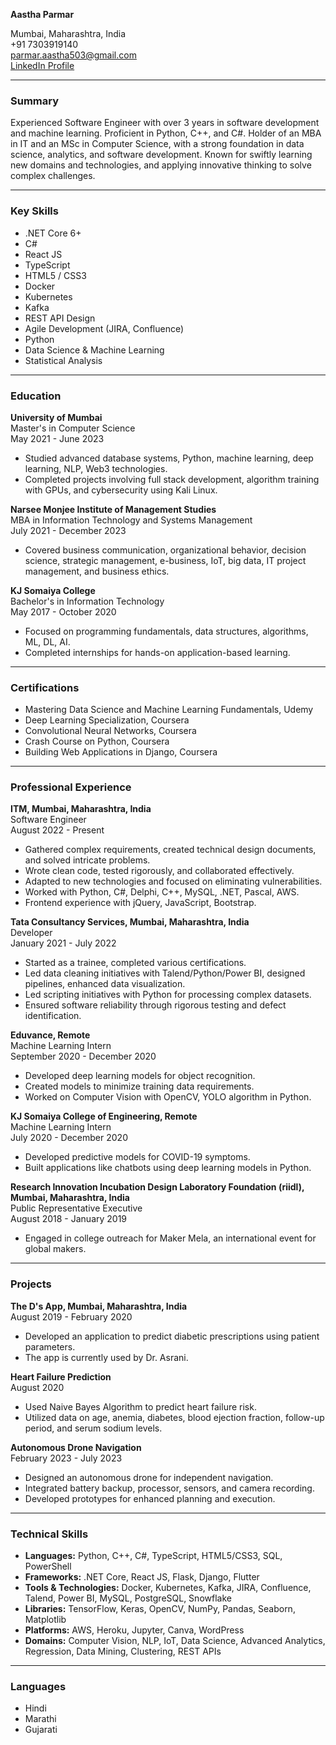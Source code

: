 **Aastha Parmar**

Mumbai, Maharashtra, India  
+91 7303919140  
parmar.aastha503@gmail.com  
[LinkedIn Profile](https://www.linkedin.com/in/aa-p/)

---

### Summary

Experienced Software Engineer with over 3 years in software development and machine learning. Proficient in Python, C++, and C#. Holder of an MBA in IT and an MSc in Computer Science, with a strong foundation in data science, analytics, and software development. Known for swiftly learning new domains and technologies, and applying innovative thinking to solve complex challenges.

---

### Key Skills

- .NET Core 6+
- C#
- React JS
- TypeScript
- HTML5 / CSS3
- Docker
- Kubernetes
- Kafka
- REST API Design
- Agile Development (JIRA, Confluence)
- Python
- Data Science & Machine Learning
- Statistical Analysis

---

### Education

**University of Mumbai**  
Master's in Computer Science  
May 2021 - June 2023  
- Studied advanced database systems, Python, machine learning, deep learning, NLP, Web3 technologies.
- Completed projects involving full stack development, algorithm training with GPUs, and cybersecurity using Kali Linux.

**Narsee Monjee Institute of Management Studies**  
MBA in Information Technology and Systems Management  
July 2021 - December 2023  
- Covered business communication, organizational behavior, decision science, strategic management, e-business, IoT, big data, IT project management, and business ethics.

**KJ Somaiya College**  
Bachelor's in Information Technology  
May 2017 - October 2020  
- Focused on programming fundamentals, data structures, algorithms, ML, DL, AI.
- Completed internships for hands-on application-based learning.

---

### Certifications

- Mastering Data Science and Machine Learning Fundamentals, Udemy
- Deep Learning Specialization, Coursera
- Convolutional Neural Networks, Coursera
- Crash Course on Python, Coursera
- Building Web Applications in Django, Coursera

---

### Professional Experience

**ITM, Mumbai, Maharashtra, India**  
Software Engineer  
August 2022 - Present  
- Gathered complex requirements, created technical design documents, and solved intricate problems.
- Wrote clean code, tested rigorously, and collaborated effectively.
- Adapted to new technologies and focused on eliminating vulnerabilities.
- Worked with Python, C#, Delphi, C++, MySQL, .NET, Pascal, AWS.
- Frontend experience with jQuery, JavaScript, Bootstrap.

**Tata Consultancy Services, Mumbai, Maharashtra, India**  
Developer  
January 2021 - July 2022  
- Started as a trainee, completed various certifications.
- Led data cleaning initiatives with Talend/Python/Power BI, designed pipelines, enhanced data visualization.
- Led scripting initiatives with Python for processing complex datasets.
- Ensured software reliability through rigorous testing and defect identification.

**Eduvance, Remote**  
Machine Learning Intern  
September 2020 - December 2020  
- Developed deep learning models for object recognition.
- Created models to minimize training data requirements.
- Worked on Computer Vision with OpenCV, YOLO algorithm in Python.

**KJ Somaiya College of Engineering, Remote**  
Machine Learning Intern  
July 2020 - December 2020  
- Developed predictive models for COVID-19 symptoms.
- Built applications like chatbots using deep learning models in Python.

**Research Innovation Incubation Design Laboratory Foundation (riidl), Mumbai, Maharashtra, India**  
Public Representative Executive  
August 2018 - January 2019  
- Engaged in college outreach for Maker Mela, an international event for global makers.

---

### Projects

**The D's App, Mumbai, Maharashtra, India**  
August 2019 - February 2020  
- Developed an application to predict diabetic prescriptions using patient parameters.
- The app is currently used by Dr. Asrani.

**Heart Failure Prediction**  
August 2020  
- Used Naive Bayes Algorithm to predict heart failure risk.
- Utilized data on age, anemia, diabetes, blood ejection fraction, follow-up period, and serum sodium levels.

**Autonomous Drone Navigation**  
February 2023 - July 2023  
- Designed an autonomous drone for independent navigation.
- Integrated battery backup, processor, sensors, and camera recording.
- Developed prototypes for enhanced planning and execution.

---

### Technical Skills

- **Languages:** Python, C++, C#, TypeScript, HTML5/CSS3, SQL, PowerShell
- **Frameworks:** .NET Core, React JS, Flask, Django, Flutter
- **Tools & Technologies:** Docker, Kubernetes, Kafka, JIRA, Confluence, Talend, Power BI, MySQL, PostgreSQL, Snowflake
- **Libraries:** TensorFlow, Keras, OpenCV, NumPy, Pandas, Seaborn, Matplotlib
- **Platforms:** AWS, Heroku, Jupyter, Canva, WordPress
- **Domains:** Computer Vision, NLP, IoT, Data Science, Advanced Analytics, Regression, Data Mining, Clustering, REST APIs

---

### Languages

- Hindi
- Marathi
- Gujarati
